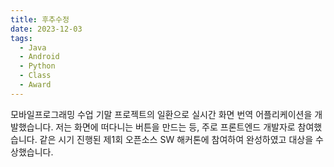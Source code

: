 ```yaml
---
title: 후추수정
date: 2023-12-03
tags:
  - Java
  - Android
  - Python
  - Class
  - Award
---
```


모바일프로그래밍 수업 기말 프로젝트의 일환으로 실시간 화면 번역 어플리케이션을 개발했습니다. 저는 화면에 떠다니는 버튼을 만드는 등, 주로 프론트엔드 개발자로 참여했습니다.
같은 시기 진행된 제1회 오픈소스 SW 해커톤에 참여하여 완성하였고 대상을 수상했습니다.
<!--more-->
